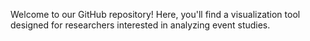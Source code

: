 Welcome to our GitHub repository! 
Here, you'll find a visualization tool designed for researchers interested in analyzing event studies.
